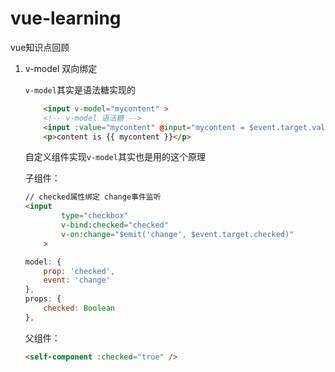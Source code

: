 # vue-learning
vue知识点回顾
1. v-model 双向绑定 

    `v-model`其实是语法糖实现的
    ```html
        <input v-model="mycontent" >
        <!-- v-model 语法糖 -->
        <input :value="mycontent" @input="mycontent = $event.target.value"/>
        <p>content is {{ mycontent }}</p>
    ```
    自定义组件实现`v-model`其实也是用的这个原理
    
    子组件：
    ```html
    // checked属性绑定 change事件监听
    <input
            type="checkbox"
            v-bind:checked="checked"
            v-on:change="$emit('change', $event.target.checked)"
        >
    ```
    ```javascript
    model: {
        prop: 'checked',
        event: 'change'
    },
    props: {
        checked: Boolean
    },
    ```
    父组件：
    ```html
    <self-component :checked="true" />
    ```


